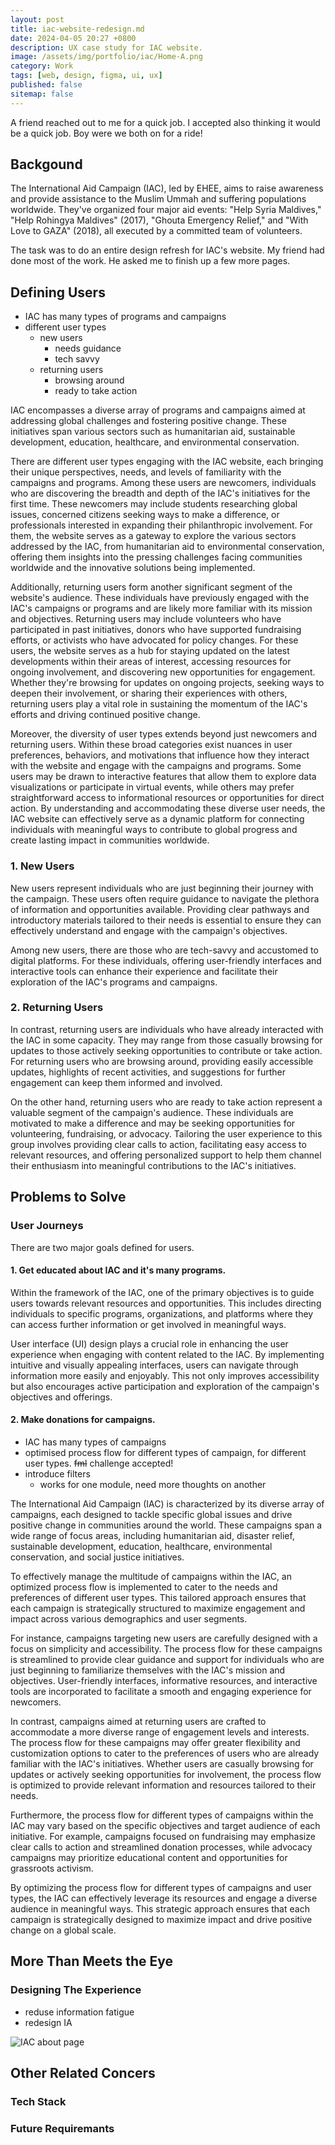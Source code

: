 ```yaml
---
layout: post
title: iac-website-redesign.md
date: 2024-04-05 20:27 +0800
description: UX case study for IAC website.
image: /assets/img/portfolio/iac/Home-A.png
category: Work
tags: [web, design, figma, ui, ux]
published: false
sitemap: false
---
```


A friend reached out to me for a quick job. I accepted also thinking it would be a quick job. Boy were we both on for a ride! 

## Backgound

The International Aid Campaign (IAC), led by EHEE, aims to raise awareness and provide assistance to the Muslim Ummah and suffering populations worldwide. They've organized four major aid events: "Help Syria Maldives," "Help Rohingya Maldives" (2017), "Ghouta Emergency Relief," and "With Love to GAZA" (2018), all executed by a committed team of volunteers.

The task was to do an entire design refresh for IAC's website. My friend had done most of the work. He asked me to finish up a few more pages.

## Defining Users

- IAC has many types of programs and campaigns
- different user types
  - new users
    - needs guidance
    - tech savvy
  - returning users
    - browsing around
    - ready to take action


IAC encompasses a diverse array of programs and campaigns aimed at addressing global challenges and fostering positive change. These initiatives span various sectors such as humanitarian aid, sustainable development, education, healthcare, and environmental conservation.

There are different user types engaging with the IAC website, each bringing their unique perspectives, needs, and levels of familiarity with the campaigns and programs. Among these users are newcomers, individuals who are discovering the breadth and depth of the IAC's initiatives for the first time. These newcomers may include students researching global issues, concerned citizens seeking ways to make a difference, or professionals interested in expanding their philanthropic involvement. For them, the website serves as a gateway to explore the various sectors addressed by the IAC, from humanitarian aid to environmental conservation, offering them insights into the pressing challenges facing communities worldwide and the innovative solutions being implemented.

Additionally, returning users form another significant segment of the website's audience. These individuals have previously engaged with the IAC's campaigns or programs and are likely more familiar with its mission and objectives. Returning users may include volunteers who have participated in past initiatives, donors who have supported fundraising efforts, or activists who have advocated for policy changes. For these users, the website serves as a hub for staying updated on the latest developments within their areas of interest, accessing resources for ongoing involvement, and discovering new opportunities for engagement. Whether they're browsing for updates on ongoing projects, seeking ways to deepen their involvement, or sharing their experiences with others, returning users play a vital role in sustaining the momentum of the IAC's efforts and driving continued positive change.

Moreover, the diversity of user types extends beyond just newcomers and returning users. Within these broad categories exist nuances in user preferences, behaviors, and motivations that influence how they interact with the website and engage with the campaigns and programs. Some users may be drawn to interactive features that allow them to explore data visualizations or participate in virtual events, while others may prefer straightforward access to informational resources or opportunities for direct action. By understanding and accommodating these diverse user needs, the IAC website can effectively serve as a dynamic platform for connecting individuals with meaningful ways to contribute to global progress and create lasting impact in communities worldwide.

### 1. New Users

New users represent individuals who are just beginning their journey with the campaign. These users often require guidance to navigate the plethora of information and opportunities available. Providing clear pathways and introductory materials tailored to their needs is essential to ensure they can effectively understand and engage with the campaign's objectives.

Among new users, there are those who are tech-savvy and accustomed to digital platforms. For these individuals, offering user-friendly interfaces and interactive tools can enhance their experience and facilitate their exploration of the IAC's programs and campaigns.

### 2. Returning Users 

In contrast, returning users are individuals who have already interacted with the IAC in some capacity. They may range from those casually browsing for updates to those actively seeking opportunities to contribute or take action. For returning users who are browsing around, providing easily accessible updates, highlights of recent activities, and suggestions for further engagement can keep them informed and involved.

On the other hand, returning users who are ready to take action represent a valuable segment of the campaign's audience. These individuals are motivated to make a difference and may be seeking opportunities for volunteering, fundraising, or advocacy. Tailoring the user experience to this group involves providing clear calls to action, facilitating easy access to relevant resources, and offering personalized support to help them channel their enthusiasm into meaningful contributions to the IAC's initiatives.

## Problems to Solve

### User Journeys

There are two major goals defined for users.

#### 1. Get educated about IAC and it's many programs.

Within the framework of the IAC, one of the primary objectives is to guide users towards relevant resources and opportunities. This includes directing individuals to specific programs, organizations, and platforms where they can access further information or get involved in meaningful ways.

User interface (UI) design plays a crucial role in enhancing the user experience when engaging with content related to the IAC. By implementing intuitive and visually appealing interfaces, users can navigate through information more easily and enjoyably. This not only improves accessibility but also encourages active participation and exploration of the campaign's objectives and offerings.

#### 2. Make donations for campaigns.

- IAC has many types of campaigns
- optimised process flow for different types of campaign, for different user types. ~~fml~~ challenge accepted!
- introduce filters
  - works for one module, need more thoughts on another 

The International Aid Campaign (IAC) is characterized by its diverse array of campaigns, each designed to tackle specific global issues and drive positive change in communities around the world. These campaigns span a wide range of focus areas, including humanitarian aid, disaster relief, sustainable development, education, healthcare, environmental conservation, and social justice initiatives.

To effectively manage the multitude of campaigns within the IAC, an optimized process flow is implemented to cater to the needs and preferences of different user types. This tailored approach ensures that each campaign is strategically structured to maximize engagement and impact across various demographics and user segments.

For instance, campaigns targeting new users are carefully designed with a focus on simplicity and accessibility. The process flow for these campaigns is streamlined to provide clear guidance and support for individuals who are just beginning to familiarize themselves with the IAC's mission and objectives. User-friendly interfaces, informative resources, and interactive tools are incorporated to facilitate a smooth and engaging experience for newcomers.

In contrast, campaigns aimed at returning users are crafted to accommodate a more diverse range of engagement levels and interests. The process flow for these campaigns may offer greater flexibility and customization options to cater to the preferences of users who are already familiar with the IAC's initiatives. Whether users are casually browsing for updates or actively seeking opportunities for involvement, the process flow is optimized to provide relevant information and resources tailored to their needs.

Furthermore, the process flow for different types of campaigns within the IAC may vary based on the specific objectives and target audience of each initiative. For example, campaigns focused on fundraising may emphasize clear calls to action and streamlined donation processes, while advocacy campaigns may prioritize educational content and opportunities for grassroots activism.

By optimizing the process flow for different types of campaigns and user types, the IAC can effectively leverage its resources and engage a diverse audience in meaningful ways. This strategic approach ensures that each campaign is strategically designed to maximize impact and drive positive change on a global scale.

## More Than Meets the Eye

### Designing The Experience

- reduse information fatigue
- redesign IA

![IAC about page](/assets/img/portfolio/iac/About-Us.png)

## Other Related Concers

### Tech Stack

### Future Requiremants







